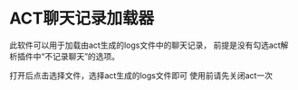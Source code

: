 # ACT聊天记录加载器

此软件可以用于加载由act生成的logs文件中的聊天记录，
前提是没有勾选act解析插件中“不记录聊天”的选项。

打开后点击选择文件，选择act生成的logs文件即可
使用前请先关闭act一次
